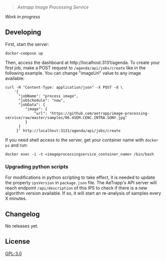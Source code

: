 > *Aetrapp Image Processing Service*

*Work in progress*

## Developing

First, start the server:

    docker-compose up

Then, access the dashboard at http://localhost:3131/agenda. To create your first job, make a POST request to `/agenda/api/jobs/create` like in the following example. You can change "imageUrl" value to any image available:

````shell
curl -H "Content-Type: application/json" -X POST -d \
    '{
      "jobName": "process image",
      "jobSchedule": "now",
      "jobData": {
         "image": {
             "url": "https://github.com/aetrapp/image-processing-service/raw/master/samples/06.4SEM.CENC.INTRA.SONY.jpg"
         }
      }
     }' http://localhost:3131/agenda/api/jobs/create
````

If you need shell access to the server, get your container name with `docker ps` and run:

    docker exec -i -t <imageprocessingservice_container_name> /bin/bash

### Upgrading python scripts

For modifications in python scripting to take effect, it is needed to update the property `ipsVersion` in `package.json` file. The AeTrapp's API server will reach endpoint `/api/description` of this IPS to check if there is a new algorithm version available. If so, it will start an re-analysis of samples every X minutes.

## Changelog

No releases yet.

## License

[GPL-3.0](LICENSE)
